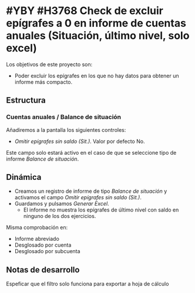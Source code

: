 # #YBY #H3768 Check de excluir epígrafes a 0 en informe de cuentas anuales (Situación, último nivel, solo excel)

Los objetivos de este proyecto son:
+ Poder excluir los epígrafes en los que no hay datos para obtener un informe más compacto.

## Estructura

### Cuentas anuales / Balance de situación
Añadiremos a la pantalla los siguientes controles:
+ _Omitir epígrafes sin saldo (Sit.)_. Valor por defecto No.

Este campo solo estará activo en el caso de que se seleccione tipo de informe _Balance de situación_.

## Dinámica
+ Creamos un registro de informe de tipo _Balance de situación_ y activamos el campo _Omitir epígrafes sin saldo (Sit.)_.
+ Guardamos y pulsamos _Generar Excel_.
    + El informe no muestra los epígrafes de último nivel con saldo en ninguno de los dos ejercicios.

Misma comprobación en:
+ Informe abreviado
+ Desglosado por cuenta
+ Desglosado por subcuenta


## Notas de desarrollo
Espeficar que el filtro solo funciona para exportar a hoja de cálculo

